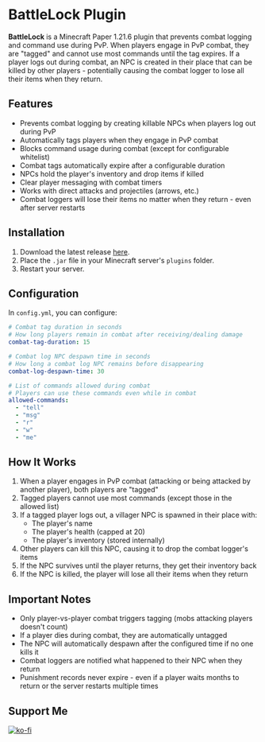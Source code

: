 # BattleLock Plugin
**BattleLock** is a Minecraft Paper 1.21.6 plugin that prevents combat logging and command use during PvP. When players engage in PvP combat, they are "tagged" and cannot use most commands until the tag expires. If a player logs out during combat, an NPC is created in their place that can be killed by other players - potentially causing the combat logger to lose all their items when they return.

## Features
- Prevents combat logging by creating killable NPCs when players log out during PvP
- Automatically tags players when they engage in PvP combat
- Blocks command usage during combat (except for configurable whitelist)
- Combat tags automatically expire after a configurable duration
- NPCs hold the player's inventory and drop items if killed
- Clear player messaging with combat timers
- Works with direct attacks and projectiles (arrows, etc.)
- Combat loggers will lose their items no matter when they return - even after server restarts

## Installation
1. Download the latest release [here](https://github.com/Jelly-Pudding/battlelock/releases/latest).
2. Place the `.jar` file in your Minecraft server's `plugins` folder.
3. Restart your server.

## Configuration
In `config.yml`, you can configure:
```yaml
# Combat tag duration in seconds
# How long players remain in combat after receiving/dealing damage
combat-tag-duration: 15

# Combat log NPC despawn time in seconds
# How long a combat log NPC remains before disappearing
combat-log-despawn-time: 30

# List of commands allowed during combat
# Players can use these commands even while in combat
allowed-commands:
  - "tell"
  - "msg"
  - "r"
  - "w"
  - "me"
```

## How It Works
1. When a player engages in PvP combat (attacking or being attacked by another player), both players are "tagged"
2. Tagged players cannot use most commands (except those in the allowed list)
3. If a tagged player logs out, a villager NPC is spawned in their place with:
   - The player's name
   - The player's health (capped at 20)
   - The player's inventory (stored internally)
4. Other players can kill this NPC, causing it to drop the combat logger's items
5. If the NPC survives until the player returns, they get their inventory back
6. If the NPC is killed, the player will lose all their items when they return

## Important Notes
- Only player-vs-player combat triggers tagging (mobs attacking players doesn't count)
- If a player dies during combat, they are automatically untagged
- The NPC will automatically despawn after the configured time if no one kills it
- Combat loggers are notified what happened to their NPC when they return
- Punishment records never expire - even if a player waits months to return or the server restarts multiple times

## Support Me
[![ko-fi](https://ko-fi.com/img/githubbutton_sm.svg)](https://ko-fi.com/K3K715TC1R)